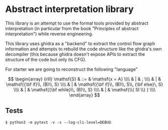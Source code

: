 # Abstract interpretation library

This library is an attempt to use the formal tools provided
by abstract interpretation (in particular from the book "Principles of
abstract interpretation") while reverse engineering.

This library uses ghidra as a "backend" to extract the control flow
graph information and attempts to rebuild the code structure like
the ghidra's own decompiler (this because ghidra doesn't expose APIs
to extract the structure of the code but only its CFG).

For starter we are going to reconstruct the following "language"

$$
\begin{array} {rlll}
\mathsf{S} & ::= & \mathsf{x = A} \\\\
  & |   & ; \\\\
  & |   & \mathsf{{\bf if}\\, (B)\\, S} \\\\
  & |   & \mathsf{{\bf if}\\, (B)\\, S\\, {\bf else}\, S} \\\\
  & |   & \mathsf{{\bf while}\\, (B)\\, S} \\\\
  & |   & \mathsf{\\{ Sl \\} }    \\\\
\end{array}
$$


## Tests

```
$ python3 -m pytest -v -s --log-cli-level=DEBUG
```
